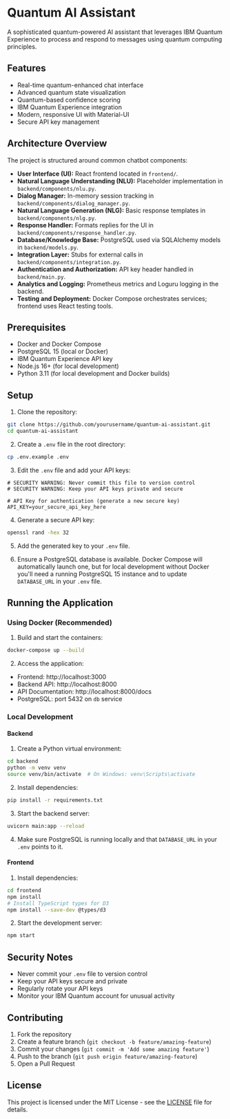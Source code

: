 # Quantum AI Assistant

A sophisticated quantum-powered AI assistant that leverages IBM Quantum Experience to process and respond to messages using quantum computing principles.

## Features

- Real-time quantum-enhanced chat interface
- Advanced quantum state visualization
- Quantum-based confidence scoring
- IBM Quantum Experience integration
- Modern, responsive UI with Material-UI
- Secure API key management

## Architecture Overview

The project is structured around common chatbot components:

- **User Interface (UI):** React frontend located in `frontend/`.
- **Natural Language Understanding (NLU):** Placeholder implementation in `backend/components/nlu.py`.
- **Dialog Manager:** In-memory session tracking in `backend/components/dialog_manager.py`.
- **Natural Language Generation (NLG):** Basic response templates in `backend/components/nlg.py`.
- **Response Handler:** Formats replies for the UI in `backend/components/response_handler.py`.
- **Database/Knowledge Base:** PostgreSQL used via SQLAlchemy models in `backend/models.py`.
- **Integration Layer:** Stubs for external calls in `backend/components/integration.py`.
- **Authentication and Authorization:** API key header handled in `backend/main.py`.
- **Analytics and Logging:** Prometheus metrics and Loguru logging in the backend.
- **Testing and Deployment:** Docker Compose orchestrates services; frontend uses React testing tools.

## Prerequisites

- Docker and Docker Compose
- PostgreSQL 15 (local or Docker)
- IBM Quantum Experience API key
- Node.js 16+ (for local development)
- Python 3.11 (for local development and Docker builds)

## Setup

1. Clone the repository:
```bash
git clone https://github.com/yourusername/quantum-ai-assistant.git
cd quantum-ai-assistant
```

2. Create a `.env` file in the root directory:
```bash
cp .env.example .env
```

3. Edit the `.env` file and add your API keys:
```
# SECURITY WARNING: Never commit this file to version control
# SECURITY WARNING: Keep your API keys private and secure

# API Key for authentication (generate a new secure key)
API_KEY=your_secure_api_key_here
```

4. Generate a secure API key:
```bash
openssl rand -hex 32
```

5. Add the generated key to your `.env` file.

6. Ensure a PostgreSQL database is available. Docker Compose will automatically
   launch one, but for local development without Docker you'll need a running
   PostgreSQL 15 instance and to update `DATABASE_URL` in your `.env` file.

## Running the Application

### Using Docker (Recommended)

1. Build and start the containers:
```bash
docker-compose up --build
```

2. Access the application:
- Frontend: http://localhost:3000
- Backend API: http://localhost:8000
- API Documentation: http://localhost:8000/docs
 - PostgreSQL: port 5432 on `db` service

### Local Development

#### Backend

1. Create a Python virtual environment:
```bash
cd backend
python -m venv venv
source venv/bin/activate  # On Windows: venv\Scripts\activate
```

2. Install dependencies:
```bash
pip install -r requirements.txt
```

3. Start the backend server:
```bash
uvicorn main:app --reload
```
4. Make sure PostgreSQL is running locally and that `DATABASE_URL` in your `.env`
   points to it.

#### Frontend

1. Install dependencies:
```bash
cd frontend
npm install
# Install TypeScript types for D3
npm install --save-dev @types/d3
```

2. Start the development server:
```bash
npm start
```

## Security Notes

- Never commit your `.env` file to version control
- Keep your API keys secure and private
- Regularly rotate your API keys
- Monitor your IBM Quantum account for unusual activity

## Contributing

1. Fork the repository
2. Create a feature branch (`git checkout -b feature/amazing-feature`)
3. Commit your changes (`git commit -m 'Add some amazing feature'`)
4. Push to the branch (`git push origin feature/amazing-feature`)
5. Open a Pull Request

## License

This project is licensed under the MIT License - see the [LICENSE](LICENSE) file for details. 
